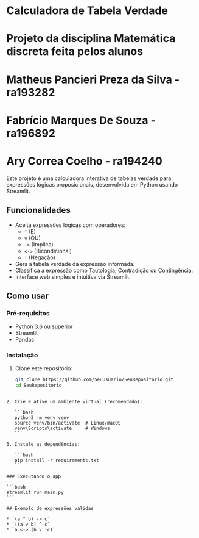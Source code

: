 # Calculadora de Tabela Verdade
# Projeto da disciplina Matemática discreta feita pelos alunos 
# Matheus Pancieri Preza da Silva - ra193282
# Fabrício Marques De Souza - ra196892
# Ary Correa Coelho - ra194240 

Este projeto é uma calculadora interativa de tabelas verdade para expressões lógicas proposicionais, desenvolvida em Python usando Streamlit.

## Funcionalidades

- Aceita expressões lógicas com operadores:
  - `^` (E)
  - `v` (OU)
  - `->` (Implica)
  - `<->` (Bicondicional)
  - `!` (Negação)
- Gera a tabela verdade da expressão informada.
- Classifica a expressão como Tautologia, Contradição ou Contingência.
- Interface web simples e intuitiva via Streamlit.

## Como usar

### Pré-requisitos

- Python 3.6 ou superior
- Streamlit
- Pandas

### Instalação

1. Clone este repositório:

   ```bash
   git clone https://github.com/SeuUsuario/SeuRepositorio.git
   cd SeuRepositorio
````

2. Crie e ative um ambiente virtual (recomendado):

   ```bash
   python3 -m venv venv
   source venv/bin/activate  # Linux/macOS
   venv\Scripts\activate     # Windows
   ```

3. Instale as dependências:

   ```bash
   pip install -r requirements.txt
   ```

### Executando o app

```bash
streamlit run main.py
```

## Exemplo de expressões válidas

* `(a ^ b) -> c`
* `!(a v b) ^ c`
* `a <-> (b v !c)`
